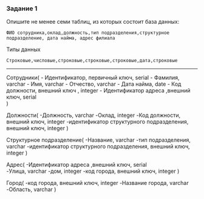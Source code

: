 

### Задание 1

Опишите не менее семи таблиц, из которых состоит база данных:

```
ФИО сотрудника,оклад,должность,тип подразделения,структурное подразделение, дата найма, адрес филиала
```

Типы данных 

```
Строковые,числовые,строковые,строковые,строковые,дата,строковые
```

---

Сотрудники(
    - Идентификатор, первичный ключ, serial
    - Фамилия, varchar
    - Имя, varchar
    - Отчество, varchar
    - Дата найма, date
    - Код должности, внешний ключ , integer
    - Идентификатор адреса ,внешний ключ, serial   
)

Должности(
    -Должность, varchar
    -Оклад, integer
    -Код должности, внешний ключ, integer
    -идентификатор структурного подразделения, внешний ключ, integer
)

Структурное подразделение(
    -Название, varchar
    -тип подразделения, varchar
    -идентификатор структурного подразделения, внешний ключ, integer
)

Адрес(
    -Идентификатор адреса ,внешний ключ, serial   
    -Улица, varchar
    -дом, integer
    -код города, внешний ключ, integer 
)

Город(
    -код города, внешний ключ, integer
    -Название города, varchar
    -Область, varchar
)

























